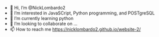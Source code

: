 - 👋 Hi, I’m @NickLombardo2
- 👀 I’m interested in JavaSCript, Python programming, and POSTgreSQL
- 🌱 I’m currently learning python
- 💞️ I’m looking to collaborate on ...
- 📫 How to reach me  https://nicklombardo2.github.io/website-2/

<!---
NickLombardo2/NickLombardo2 is a ✨ special ✨ repository because its `README.md` (this file) appears on your GitHub profile.
You can click the Preview link to take a look at your changes.
--->
